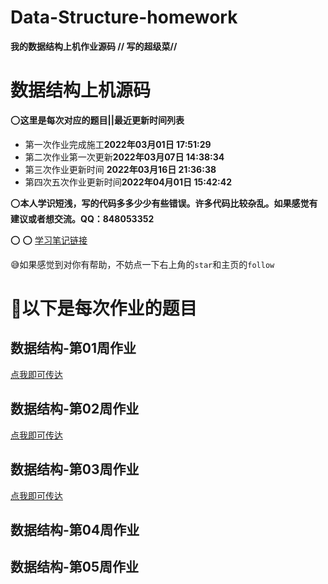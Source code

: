 # Data-Structure-homework
**我的数据结构上机作业源码    // 写的超级菜//**

# 数据结构上机源码

:o:**这里是每次对应的题目||最近更新时间列表**

- 第一次作业完成施工**2022年03月01日 17:51:29**
- 第二次作业第一次更新**2022年03月07日 14:38:34**
- 第三次作业更新时间 **2022年03月16日 21:36:38**
- 第四次五次作业更新时间**2022年04月01日 15:42:42**


:o:**本人学识短浅，写的代码多多少少有些错误。许多代码比较杂乱。如果感觉有建议或者想交流。QQ：848053352**



:o: :o: [学习笔记链接](https://blog.xiaohuang.vip/index.php/archives/13/)



:sweat_smile:如果感觉到对你有帮助，不妨点一下右上角的`star`和主页的`follow`



# :ledger:以下是每次作业的题目





## 数据结构-第01周作业

[点我即可传达](https://github.com/YouChenJun/Data-Structure-homework/blob/main/%E7%AC%AC%E4%B8%80%E5%91%A8%E4%B8%8A%E6%9C%BA/%E7%AC%AC%E4%B8%80%E5%91%A8%E4%B8%8A%E6%9C%BA.md)



## 数据结构-第02周作业

[点我即可传达](https://github.com/YouChenJun/Data-Structure-homework/blob/main/%E7%AC%AC%E4%BA%8C%E5%91%A8%E4%B8%8A%E6%9C%BA/%E7%AC%AC%E4%BA%8C%E5%91%A8%E4%B8%8A%E6%9C%BA.md)



## 数据结构-第03周作业

[点我即可传达](https://github.com/YouChenJun/Data-Structure-homework/blob/main/%E7%AC%AC%E4%BA%8C%E5%91%A8%E4%B8%8A%E6%9C%BA/%E7%AC%AC%E4%BA%8C%E5%91%A8%E4%B8%8A%E6%9C%BA.md)



## 数据结构-第04周作业





## 数据结构-第05周作业
